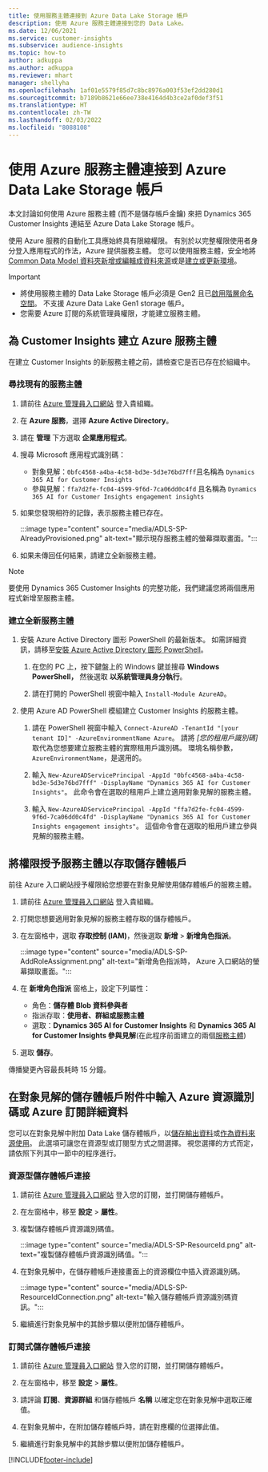```yaml
---
title: 使用服務主體連接到 Azure Data Lake Storage 帳戶
description: 使用 Azure 服務主體連接到您的 Data Lake。
ms.date: 12/06/2021
ms.service: customer-insights
ms.subservice: audience-insights
ms.topic: how-to
author: adkuppa
ms.author: adkuppa
ms.reviewer: mhart
manager: shellyha
ms.openlocfilehash: 1af01e5579f85d7c8bc8976a003f53ef2dd280d1
ms.sourcegitcommit: b7189b8621e66ee738e4164d4b3ce2af0def3f51
ms.translationtype: HT
ms.contentlocale: zh-TW
ms.lasthandoff: 02/03/2022
ms.locfileid: "8088108"
---
```

# <a name="connect-to-an-azure-data-lake-storage-account-by-using-an-azure-service-principal"></a>使用 Azure 服務主體連接到 Azure Data Lake Storage 帳戶

本文討論如何使用 Azure 服務主體 (而不是儲存帳戶金鑰) 來把 Dynamics 365 Customer Insights 連結至 Azure Data Lake Storage 帳戶。 

使用 Azure 服務的自動化工具應始終具有限縮權限。 有別於以完整權限使用者身分登入應用程式的作法，Azure 提供服務主體。 您可以使用服務主體，安全地將 [Common Data Model 資料夾新增或編輯成資料來源](connect-common-data-model.md)或是[建立或更新環境](create-environment.md)。

> [!IMPORTANT]
> - 將使用服務主體的 Data Lake Storage 帳戶必須是 Gen2 且已[啟用階層命名空間](/azure/storage/blobs/data-lake-storage-namespace)。 不支援 Azure Data Lake Gen1 storage 帳戶。
> - 您需要 Azure 訂閱的系統管理員權限，才能建立服務主體。

## <a name="create-an-azure-service-principal-for-customer-insights"></a>為 Customer Insights 建立 Azure 服務主體

在建立 Customer Insights 的新服務主體之前，請檢查它是否已存在於組織中。

### <a name="look-for-an-existing-service-principal"></a>尋找現有的服務主體

1. 請前往 [Azure 管理員入口網站](https://portal.azure.com) 登入貴組織。

2. 在 **Azure 服務**，選擇 **Azure Active Directory**。

3. 請在 **管理** 下方選取 **企業應用程式**。

4. 搜尋 Microsoft 應用程式識別碼：
   - 對象見解：`0bfc4568-a4ba-4c58-bd3e-5d3e76bd7fff`且名稱為 `Dynamics 365 AI for Customer Insights`
   - 參與見解：`ffa7d2fe-fc04-4599-9f6d-7ca06dd0c4fd` 且名稱為 `Dynamics 365 AI for Customer Insights engagement insights`

5. 如果您發現相符的記錄，表示服務主體已存在。 
   
   :::image type="content" source="media/ADLS-SP-AlreadyProvisioned.png" alt-text="顯示現存服務主體的螢幕擷取畫面。":::
   
6. 如果未傳回任何結果，請建立全新服務主體。

>[!NOTE]
>要使用 Dynamics 365 Customer Insights 的完整功能，我們建議您將兩個應用程式新增至服務主體。

### <a name="create-a-new-service-principal"></a>建立全新服務主體

1. 安裝 Azure Active Directory 圖形 PowerShell 的最新版本。 如需詳細資訊，請移至[安裝 Azure Active Directory 圖形 PowerShell](/powershell/azure/active-directory/install-adv2)。

   1. 在您的 PC 上，按下鍵盤上的 Windows 鍵並搜尋 **Windows PowerShell，** 然後選取 **以系統管理員身分執行**。
   
   1. 請在打開的 PowerShell 視窗中輸入 `Install-Module AzureAD`。

2. 使用 Azure AD PowerShell 模組建立 Customer Insights 的服務主體。

   1. 請在 PowerShell 視窗中輸入 `Connect-AzureAD -TenantId "[your tenant ID]" -AzureEnvironmentName Azure`。 請將 *[您的租用戶識別碼]* 取代為您想要建立服務主體的實際租用戶識別碼。 環境名稱參數，`AzureEnvironmentName`，是選用的。
  
   1. 輸入 `New-AzureADServicePrincipal -AppId "0bfc4568-a4ba-4c58-bd3e-5d3e76bd7fff" -DisplayName "Dynamics 365 AI for Customer Insights"`。 此命令會在選取的租用戶上建立適用對象見解的服務主體。 

   1. 輸入 `New-AzureADServicePrincipal -AppId "ffa7d2fe-fc04-4599-9f6d-7ca06dd0c4fd" -DisplayName "Dynamics 365 AI for Customer Insights engagement insights"`。 這個命令會在選取的租用戶建立參與見解的服務主體。

## <a name="grant-permissions-to-the-service-principal-to-access-the-storage-account"></a>將權限授予服務主體以存取儲存體帳戶

前往 Azure 入口網站授予權限給您想要在對象見解使用儲存體帳戶的服務主體。

1. 請前往 [Azure 管理員入口網站](https://portal.azure.com) 登入貴組織。

1. 打開您想要適用對象見解的服務主體存取的儲存體帳戶。

1. 在左窗格中，選取 **存取控制 (IAM)**，然後選取 **新增** > **新增角色指派**。

   :::image type="content" source="media/ADLS-SP-AddRoleAssignment.png" alt-text="新增角色指派時， Azure 入口網站的螢幕擷取畫面。":::

1. 在 **新增角色指派** 窗格上，設定下列屬性：
   - 角色：**儲存體 Blob 資料參與者**
   - 指派存取：**使用者、群組或服務主體**
   - 選取：**Dynamics 365 AI for Customer Insights** 和 **Dynamics 365 AI for Customer Insights 參與見解**(在此程序前面建立的兩個[服務主體](#create-a-new-service-principal))

1.  選取 **儲存**。

傳播變更內容最長耗時 15 分鐘。

## <a name="enter-the-azure-resource-id-or-the-azure-subscription-details-in-the-storage-account-attachment-to-audience-insights"></a>在對象見解的儲存體帳戶附件中輸入 Azure 資源識別碼或 Azure 訂閱詳細資料

您可以在對象見解中附加 Data Lake 儲存體帳戶，以[儲存輸出資料](manage-environments.md)或[作為資料來源使用](connect-common-data-service-lake.md)。 此選項可讓您在資源型或訂閱型方式之間選擇。 視您選擇的方式而定，請依照下列其中一節中的程序進行。

### <a name="resource-based-storage-account-connection"></a>資源型儲存體帳戶連接

1. 請前往 [Azure 管理員入口網站](https://portal.azure.com) 登入您的訂閱，並打開儲存體帳戶。

1. 在左窗格中，移至 **設定** > **屬性**。

1. 複製儲存體帳戶資源識別碼值。

   :::image type="content" source="media/ADLS-SP-ResourceId.png" alt-text="複製儲存體帳戶資源識別碼值。":::

1. 在對象見解中，在儲存體帳戶連接畫面上的資源欄位中插入資源識別碼。

   :::image type="content" source="media/ADLS-SP-ResourceIdConnection.png" alt-text="輸入儲存體帳戶資源識別碼資訊。":::   

1. 繼續進行對象見解中的其餘步驟以便附加儲存體帳戶。

### <a name="subscription-based-storage-account-connection"></a>訂閱式儲存體帳戶連接

1. 請前往 [Azure 管理員入口網站](https://portal.azure.com) 登入您的訂閱，並打開儲存體帳戶。

1. 在左窗格中，移至 **設定** > **屬性**。

1. 請評論 **訂閱**、**資源群組** 和儲存體帳戶 **名稱** 以確定您在對象見解中選取正確值。

1. 在對象見解中，在附加儲存體帳戶時，請在對應欄的位選擇此值。

1. 繼續進行對象見解中的其餘步驟以便附加儲存體帳戶。


[!INCLUDE[footer-include](../includes/footer-banner.md)]
